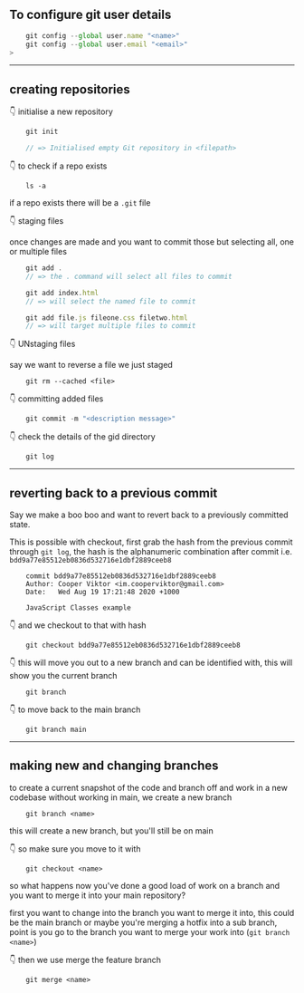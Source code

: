 ## To configure git user details

```js
	git config --global user.name "<name>"
	git config --global user.email "<email>"
>
```

---

## creating repositories

👇 initialise a new repository

```js
	git init

	// => Initialised empty Git repository in <filepath>
```

👇 to check if a repo exists

```
	ls -a
```

if a repo exists there will be a `.git` file

👇 staging files

once changes are made and you want to commit those but selecting all, one or multiple files

```js
	git add .
	// => the . command will select all files to commit

	git add index.html
	// => will select the named file to commit

	git add file.js fileone.css filetwo.html
	// => will target multiple files to commit
```

👇 UNstaging files

say we want to reverse a file we just staged

```
	git rm --cached <file>
```

👇 committing added files

```js
	git commit -m "<description message>"
```

👇 check the details of the gid directory

```
	git log
```

---

## reverting back to a previous commit

Say we make a boo boo and want to revert back to a previously committed state.

This is possible with checkout, first grab the hash from the previous commit through `git log`, the hash is the alphanumeric combination after commit i.e. `bdd9a77e85512eb0836d532716e1dbf2889ceeb8`

```
	commit bdd9a77e85512eb0836d532716e1dbf2889ceeb8
	Author: Cooper Viktor <im.cooperviktor@gmail.com>
	Date:   Wed Aug 19 17:21:48 2020 +1000

    JavaScript Classes example
```

👇 and we checkout to that with hash

```
	git checkout bdd9a77e85512eb0836d532716e1dbf2889ceeb8
```

👇 this will move you out to a new branch and can be identified with, this will show you the current branch

```
	git branch
```

👇 to move back to the main branch

```
	git branch main
```

---

## making new and changing branches

to create a current snapshot of the code and branch off and work in a new codebase without working in main, we create a new branch

```
	git branch <name>
```

this will create a new branch, but you'll still be on main

👇 so make sure you move to it with

```
	git checkout <name>
```

so what happens now you've done a good load of work on a branch and you want to merge it into your main repository?

first you want to change into the branch you want to merge it into, this could be the main branch or maybe you're merging a hotfix into a sub branch, point is you go to the branch you want to merge your work into (`git branch <name>`)

👇 then we use merge the feature branch

```
	git merge <name>
```
